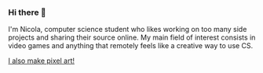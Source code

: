 ### Hi there 👋

I'm Nicola, computer science student who likes working on too many side projects and sharing their source online. My main field of interest consists in video games and anything that remotely feels like a creative way to use CS.

[I also make pixel art!](https://twitter.com/_unsettled_)

<!--[![Unsettled's GitHub stats](https://github-readme-stats.vercel.app/api?username=unsettledgames)](https://github.com/anuraghazra/github-readme-stats)-->
<!--
**unsettledgames/unsettledgames** is a ✨ _special_ ✨ repository because its `README.md` (this file) appears on your GitHub profile.

Here are some ideas to get you started:

- 🔭 I’m currently working on ...
- 🌱 I’m currently learning ...
- 👯 I’m looking to collaborate on ...
- 🤔 I’m looking for help with ...
- 💬 Ask me about ...
- 📫 How to reach me: ...
- 😄 Pronouns: ...
- ⚡ Fun fact: ...
-->

